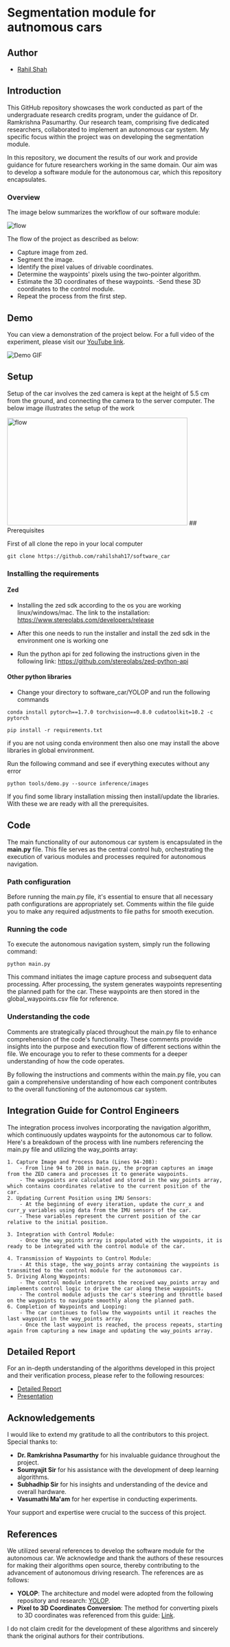 
# Segmentation module for autnomous cars

## Author

- [Rahil Shah](https://github.com/rahilshah17)


## Introduction

This GitHub repository showcases the work conducted as part of the undergraduate research credits program, under the guidance of Dr. Ramkrishna Pasumarthy. Our research team, comprising five dedicated researchers, collaborated to implement an autonomous car system. My specific focus within the project was on developing the segmentation module.

In this repository, we document the results of our work and provide guidance for future researchers working in the same domain. Our aim was to develop a software module for the autonomous car, which this repository encapsulates.

### Overview
The image below summarizes the workflow of our software module:

![flow](images/final_flow.png)


The flow of the project as described as below:
- Capture image from zed. 
- Segment the image.
- Identify the pixel values of drivable coordinates.
- Determine the waypoints' pixels using the two-pointer algorithm.  
- Estimate the 3D coordinates of these waypoints.
-Send these 3D coordinates to the control module.
- Repeat the process from the first step.

## Demo

You can view a demonstration of the project below. For a full video of the experiment, please visit our [YouTube link](https://www.youtube.com/watch?v=swUS9c_RZiA).

![Demo GIF](images/demo.gif)


## Setup

Setup of the car involves the zed camera is kept at the height of 5.5 cm from the ground, and connecting the camera to the server computer. The below image illustrates the setup of the work

<!-- ![flow](images/bot.jpg) -->
<img src="images/bot.jpg" alt="flow" width="420" height = "250"/>
## Prerequisites

First of all clone the repo in your local computer
```shell
git clone https://github.com/rahilshah17/software_car
```

### Installing the requirements

#### Zed
- Installing the zed sdk according to the os you are working linux/windows/mac. The link to the installation: https://www.stereolabs.com/developers/release

- After this one needs to run the installer and install the zed sdk in the environment one is working one
- Run the python api for zed following the instructions given in the following link: https://github.com/stereolabs/zed-python-api

#### Other python libraries

- Change your directory to software_car/YOLOP and run the following commands

```shell
conda install pytorch==1.7.0 torchvision==0.8.0 cudatoolkit=10.2 -c pytorch
```

```shell
pip install -r requirements.txt
```

if you are not using conda environment then also one may install the above libraries in global environment. 

Run the following command and see if everything executes without any error

```shell
python tools/demo.py --source inference/images
```

If you find some library installation missing then install/update the libraries. With these we are ready with all the prerequisites.
## Code

The main functionality of our autonomous car system is encapsulated in the **main.py** file. This file serves as the central control hub, orchestrating the execution of various modules and processes required for autonomous navigation.

### Path configuration
Before running the main.py file, it's essential to ensure that all necessary path configurations are appropriately set. Comments within the file guide you to make any required adjustments to file paths for smooth execution.

### Running the code
To execute the autonomous navigation system, simply run the following command:

```shell
python main.py
```
This command initiates the image capture process and subsequent data processing. After processing, the system generates waypoints representing the planned path for the car. These waypoints are then stored in the global_waypoints.csv file for reference.

### Understanding the code
Comments are strategically placed throughout the main.py file to enhance comprehension of the code's functionality. These comments provide insights into the purpose and execution flow of different sections within the file. We encourage you to refer to these comments for a deeper understanding of how the code operates.

By following the instructions and comments within the main.py file, you can gain a comprehensive understanding of how each component contributes to the overall functioning of the autonomous car system.
## Integration Guide for Control Engineers

The integration process involves incorporating the navigation algorithm, which continuously updates waypoints for the autonomous car to follow. Here's a breakdown of the process with line numbers referencing the main.py file and utilizing the way_points array:

    1. Capture Image and Process Data (Lines 94-208):
        - From line 94 to 208 in main.py, the program captures an image from the ZED camera and processes it to generate waypoints.
        - The waypoints are calculated and stored in the way_points array, which contains coordinates relative to the current position of the car.
    2. Updating Current Position using IMU Sensors:
        - At the beginning of every iteration, update the curr_x and curr_y variables using data from the IMU sensors of the car.
        - These variables represent the current position of the car relative to the initial position.

    3. Integration with Control Module:
        - Once the way_points array is populated with the waypoints, it is ready to be integrated with the control module of the car.

    4. Transmission of Waypoints to Control Module:
        - At this stage, the way_points array containing the waypoints is transmitted to the control module for the autonomous car.
    5. Driving Along Waypoints:
        - The control module interprets the received way_points array and implements control logic to drive the car along these waypoints.
        - The control module adjusts the car's steering and throttle based on the waypoints to navigate smoothly along the planned path.
    6. Completion of Waypoints and Looping:
        - The car continues to follow the waypoints until it reaches the last waypoint in the way_points array.
        - Once the last waypoint is reached, the process repeats, starting again from capturing a new image and updating the way_points array.


## Detailed Report

For an in-depth understanding of the algorithms developed in this project and their verification process, please refer to the following resources:

- [Detailed Report](https://github.com/rahilshah17/rahilshah17/software_car/project_report.pdf) 
- [Presentation](https://github.com/rahilshah17/rahilshah17/software_car/presentation.pptx)


## Acknowledgements

I would like to extend my gratitude to all the contributors to this project. Special thanks to:

- **Dr. Ramkrishna Pasumarthy** for his invaluable guidance throughout the project.
- **Soumyajit Sir** for his assistance with the development of deep learning algorithms.
- **Subhadhip Sir** for his insights and understanding of the device and overall hardware.
- **Vasumathi Ma'am** for her expertise in conducting experiments.

Your support and expertise were crucial to the success of this project.

## References

We utilized several references to develop the software module for the autonomous car. We acknowledge and thank the authors of these resources for making their algorithms open source, thereby contributing to the advancement of autonomous driving research. The references are as follows:

- **YOLOP**: The architecture and model were adopted from the following repository and research: [YOLOP](https://github.com/hustvl/YOLOP).
- **Pixel to 3D Coordinates Conversion**: The method for converting pixels to 3D coordinates was referenced from this guide: [Link](https://thomasfermi.github.io/Algorithms-for-Automated-Driving/LaneDetection/InversePerspectiveMapping.html).

I do not claim credit for the development of these algorithms and sincerely thank the original authors for their contributions.
